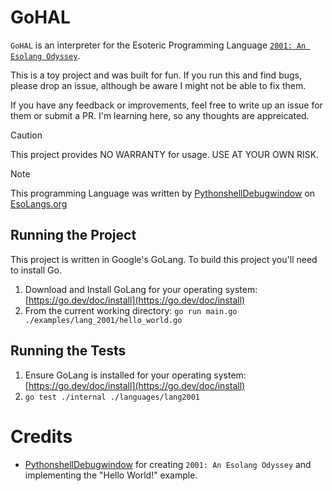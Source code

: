 # GoHAL

`GoHAL` is an interpreter for the Esoteric Programming Language [`2001: An Esolang Odyssey`](https://esolangs.org/wiki/2001:_An_Esolang_Odyssey).

This is a toy project and was built for fun. If you run this and find bugs, please drop an issue, although be aware I might not be able to fix them.

If you have any feedback or improvements, feel free to write up an issue for them or submit a PR. I'm learning here, so any thoughts are appreicated.


> [!CAUTION]
> This project provides NO WARRANTY for usage. USE AT YOUR OWN RISK.

> [!NOTE]
> This programming Language was written by [PythonshellDebugwindow](https://esolangs.org/wiki/User:PythonshellDebugwindow) on [EsoLangs.org](https://esolangs.org)


## Running the Project

This project is written in Google's GoLang. To build this project you'll need to install Go.

1. Download and Install GoLang for your operating system: [https://go.dev/doc/install](https://go.dev/doc/install)
2. From the current working directory: `go run main.go ./examples/lang_2001/hello_world.go`

## Running the Tests

1. Ensure GoLang is installed for your operating system: [https://go.dev/doc/install](https://go.dev/doc/install)
2. `go test ./internal ./languages/lang2001`


# Credits

- [PythonshellDebugwindow](https://esolangs.org/wiki/User:PythonshellDebugwindow) for creating `2001: An Esolang Odyssey` and implementing the "Hello World!" example.